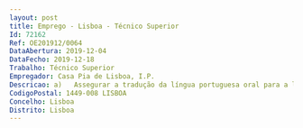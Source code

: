 ```yaml
--- 
layout: post
title: Emprego - Lisboa - Técnico Superior
Id: 72162
Ref: OE201912/0064
DataAbertura: 2019-12-04
DataFecho: 2019-12-18
Trabalho: Técnico Superior
Empregador: Casa Pia de Lisboa, I.P.
Descricao: a)	Assegurar a tradução da língua portuguesa oral para a língua gestual portuguesa e da língua gestual portuguesa para a língua portuguesa oral b)	Na qualidade de Tradutores Intérpretes de Língua Gestual Portuguesa, apoiar o desenvolvimento e a realização de eventos, atendimentos, reuniões, ações de sensibilização, formações, workshops e outros no âmbito da CPL.IP c)	Participar em grupos de trabalho e acompanhar projetos na área das acessibilidades à informação e comunicação.
CodigoPostal: 1449-008 LISBOA
Concelho: Lisboa
Distrito: Lisboa
--- 
```


